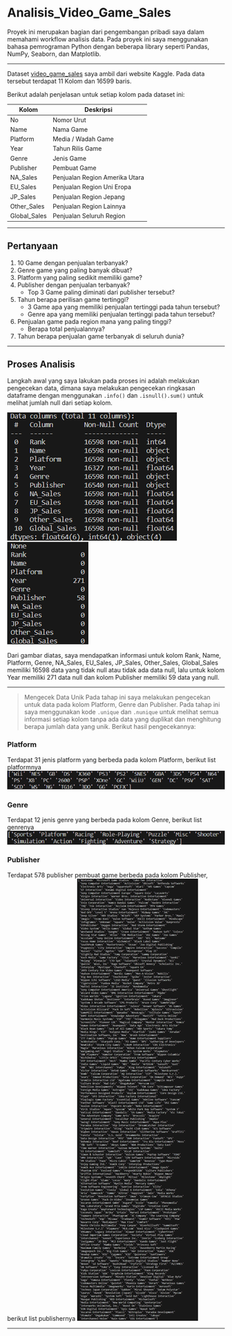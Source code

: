 # Analisis_Video_Game_Sales

Proyek ini merupakan bagian dari pengembangan pribadi saya dalam memahami workflow analisis data. Pada proyek ini saya menggunakan bahasa pemrograman Python dengan beberapa library seperti Pandas, NumPy, Seaborn, dan Matplotlib.

---

Dataset [video_game_sales](video_game_sales) saya ambil dari website Kaggle. Pada data tersebut terdapat 11 Kolom dan 16599 baris.

Berikut adalah penjelasan untuk setiap kolom pada dataset ini:

| Kolom                 | Deskripsi                 |
|-----------------------|---------------------------|
| No                    | Nomor Urut                |
| Name                  | Nama Game                 |
| Platform              | Media / Wadah Game        |
| Year                  | Tahun Rilis Game          |
| Genre         	    | Jenis Game                |
| Publisher     	    | Pembuat Game              |
| NA_Sales	            | Penjualan Region Amerika Utara|
| EU_Sales	            | Penjualan Region Uni Eropa|
| JP_Sales	            | Penjualan Region Jepang   |
| Other_Sales	        | Penjualan Region Lainnya  |
| Global_Sales	        | Penjualan Seluruh Region  |

---

## Pertanyaan
1. 10 Game dengan penjualan terbanyak?
2. Genre game yang paling banyak dibuat?
3. Platform yang paling sedikit memiliki game?
4. Publisher dengan penjualan terbanyak?
    - Top 3 Game paling diminati dari publisher tersebut?
5. Tahun berapa perilisan game tertinggi?
	- 3 Game apa yang memiliki penjualan tertinggi pada tahun tersebut?
	- Genre apa yang memiliki penjualan tertinggi pada tahun tersebut?
6. Penjualan game pada region mana yang paling tinggi?
	- Berapa total penjualannya?
7. Tahun berapa penjualan game terbanyak di seluruh dunia?

---

## Proses Analisis
Langkah awal yang saya lakukan pada proses ini adalah melakukan pengecekan data, dimana saya melakukan pengecekan ringkasan dataframe dengan menggunakan `.info()` dan `.isnull().sum()` untuk melihat jumlah null dari setiap kolom.

  ![summary](pic/1.%20Cek%20Kolom.png) ![null](pic/2.%20Cek%20Null.png) 

Dari gambar diatas, saya mendapatkan informasi untuk kolom Rank, Name, Platform, Genre, NA_Sales, EU_Sales, JP_Sales, Other_Sales, Global_Sales memiliki 16598 data yang tidak null atau tidak ada data null, lalu untuk kolom Year memiliki 271 data null dan kolom Publisher memiliki 59 data yang  null.

---

>Mengecek Data Unik 
Pada tahap ini saya melakukan pengecekan untuk data pada kolom Platform, Genre dan Publisher. Pada tahap ini saya menggunakan kode `.unique` dan `.nunique` untuk melihat semua informasi setiap kolom tanpa ada data yang duplikat dan menghitung berapa jumlah data yang unik. Berikut hasil pengecekannya:

### Platform
Terdapat 31 jenis platform yang berbeda pada kolom Platform, berikut list platformnya
![Platform](pic/3.%20Cek%20Platform.png)

### Genre
Terdapat 12 jenis genre yang berbeda pada kolom Genre, berikut list genrenya
![Genre](pic/4.%20Cek%20Genre.png)

### Publisher
Terdapat 578 publisher pembuat game berbeda pada kolom Publisher, berikut list publishernya
![Publisher](pic/5.%20Cek%20Publisher.png) 

---